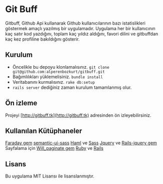 
# Git Buff

Gitbuff, Github Api kullanarak Github kullanıcılarının bazı istatislikleri göstermek amaçlı yazılmış bir uygulamadır. Uygulama her bir kullanıcının kaç satır kod yazdığını, toplam kaç yıldız aldığını, favori dilini ve gitbuffdan kaç kez profiline bakıldığını gösterir.

## Kurulum
 - Öncelikle bu depoyu klonlamalısınız.
`git clone git@github.com:alperenbozkurt/gitbuff.git`
- Bağımlılıkları yüklemelisiniz.
`bundle install`
- Veritabanını kurmalısınız.
`rake db:setup`
- `rails server` dediğiniz zaman kurulum tamamlanmış olur.

## Ön izleme
Projeyi [http://gitbuff.tk](http://gitbuff.tk) adresinden ön izleyebilirsiniz.

## Kullanılan Kütüphaneler
[Faraday gem](https://github.com/lostisland/faraday)
[semantic-ui-sass](https://github.com/doabit/semantic-ui-sass)
[Haml](https://github.com/haml/haml) ve [Sass](https://github.com/sass/sass)
[Jquery](https://github.com/jquery/jquery) ve [Rails-jquery gem](https://github.com/rails/jquery-rails)
Sayfalama için [Will_paginate gem](https://github.com/mislav/will_paginate)
[Ruby](https://github.com/ruby/ruby) ve [Rails](https://github.com/rails/rails)

## Lisans
Bu uygulama MIT Lisansı ile lisanslanmıştır.
